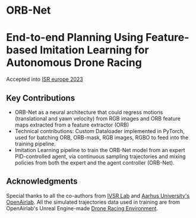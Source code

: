 # ORB-Net
# End-to-end Planning Using Feature-based Imitation Learning for Autonomous Drone Racing

Accepted into [ISR europe 2023](https://ieeexplore.ieee.org/abstract/document/10363048)
## Key Contributions
- ORB-Net as a neural architecture that could regress motions (translational and yawn velocity) from RGB images and ORB feature maps extracted from a feature extractor (ORB)
- Technical contributions: Custom Dataloader implemented in PyTorch, used for batching ORB, ORB-mask, RGB images, RGBO to feed into the training pipeline.
- Imitation Learning pipeline to train the ORB-Net model from an expert PID-controlled agent, via continuous sampling trajectories and mixing policies from both the expert and the agent controller (ORB-Net).

## Acknowledgments
Special thanks to all the co-authors from [IVSR Lab](https://github.com/IVSR-SET-HUST/) and [Aarhus University's OpenAirlab](https://github.com/open-airlab). All the simulated trajectories data used in training are from OpenAirlab's Unreal Engine-made [Drone Racing Environment](https://github.com/open-airlab/autonomous-drone-racing).